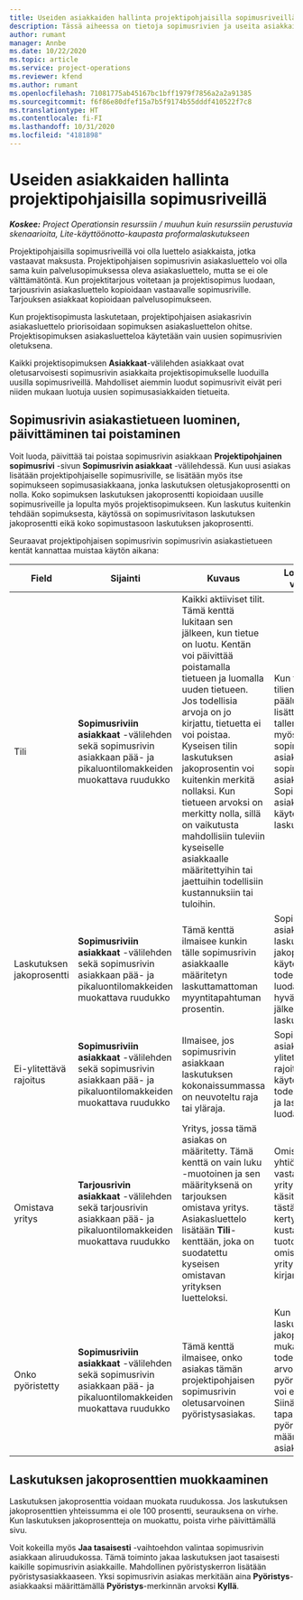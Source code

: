 ```yaml
---
title: Useiden asiakkaiden hallinta projektipohjaisilla sopimusriveillä
description: Tässä aiheessa on tietoja sopimusrivien ja useita asiakkaita sisältävien sopimusten käyttämisestä.
author: rumant
manager: Annbe
ms.date: 10/22/2020
ms.topic: article
ms.service: project-operations
ms.reviewer: kfend
ms.author: rumant
ms.openlocfilehash: 71081775ab45167bc1bff1979f7856a2a2a91385
ms.sourcegitcommit: f6f86e80dfef15a7b5f9174b55dddf410522f7c8
ms.translationtype: HT
ms.contentlocale: fi-FI
ms.lasthandoff: 10/31/2020
ms.locfileid: "4181898"
---
```

# <a name="manage-multiple-customers-on-project-based-contract-lines"></a>Useiden asiakkaiden hallinta projektipohjaisilla sopimusriveillä

_**Koskee:** Project Operationsin resurssiin / muuhun kuin resurssiin perustuvia skenaarioita, Lite-käyttöönotto-kaupasta proformalaskutukseen_

Projektipohjaisilla sopimusriveillä voi olla luettelo asiakkaista, jotka vastaavat maksusta. Projektipohjaisen sopimusrivin asiakasluettelo voi olla sama kuin palvelusopimuksessa oleva asiakasluettelo, mutta se ei ole välttämätöntä. Kun projektitarjous voitetaan ja projektisopimus luodaan, tarjousrivin asiakasluettelo kopioidaan vastaavalle sopimusriville. Tarjouksen asiakkaat kopioidaan palvelusopimukseen.

Kun projektisopimusta laskutetaan, projektipohjaisen asiakasrivin asiakasluettelo priorisoidaan sopimuksen asiakasluettelon ohitse. Projektisopimuksen asiakasluetteloa käytetään vain uusien sopimusrivien oletuksena.

Kaikki projektisopimuksen **Asiakkaat**-välilehden asiakkaat ovat oletusarvoisesti sopimusrivin asiakkaita projektisopimukselle luoduilla uusilla sopimusriveillä. Mahdolliset aiemmin luodut sopimusrivit eivät peri niiden mukaan luotuja uusien sopimusasiakkaiden tietueita.

## <a name="create-update-or-delete-a-contract-line-customer-record"></a>Sopimusrivin asiakastietueen luominen, päivittäminen tai poistaminen

Voit luoda, päivittää tai poistaa sopimusrivin asiakkaan **Projektipohjainen sopimusrivi** -sivun **Sopimusrivin asiakkaat** -välilehdessä. Kun uusi asiakas lisätään projektipohjaiselle sopimusriville, se lisätään myös itse sopimukseen sopimusasiakkaana, jonka laskutuksen oletusjakoprosentti on nolla. Koko sopimuksen laskutuksen jakoprosentti kopioidaan uusille sopimusriveille ja lopulta myös projektisopimukseen. Kun laskutus kuitenkin tehdään sopimuksesta, käytössä on sopimusrivitason laskutuksen jakoprosentti eikä koko sopimustasoon laskutuksen jakoprosentti. 

Seuraavat projektipohjaisen sopimusrivin sopimusrivin asiakastietueen kentät kannattaa muistaa käytön aikana:

| Field | Sijainti | Kuvaus | Loppupään vaikutus |
| --- | --- | --- | --- |
| Tili | **Sopimusriviin asiakkaat** -välilehden sekä sopimusrivin asiakkaan pää- ja pikaluontilomakkeiden muokattava ruudukko | Kaikki aktiiviset tilit. Tämä kenttä lukitaan sen jälkeen, kun tietue on luotu. Kentän voi päivittää poistamalla tietueen ja luomalla uuden tietueen. Jos todellisia arvoja on jo kirjattu, tietuetta ei voi poistaa. Kyseisen tilin laskutuksen jakoprosentin voi kuitenkin merkitä nollaksi. Kun tietueen arvoksi on merkitty nolla, sillä on vaikutusta mahdollisiin tuleviin kyseiselle asiakkaalle määritettyihin tai jaettuihin todellisiin kustannuksiin tai tuloihin. | Kun tili valitaan tilien pääluettelossa lisättäväksi tai tallennettavaksi, myös sopimusrivin asiakas lisätään sopimuksen asiakkaana. Sopimusrivin asiakkaita käytetään, kun laskuja luodaan. |
| Laskutuksen jakoprosentti | **Sopimusriviin asiakkaat** -välilehden sekä sopimusrivin asiakkaan pää- ja pikaluontilomakkeiden muokattava ruudukko | Tämä kenttä ilmaisee kunkin tälle sopimusrivin asiakkaalle määritetyn laskuttamattoman myyntitapahtuman prosentin. | Sopimusrivin asiakkaita ja laskutuksen jakoprosentteja käytetään, kun todelliset arvot luodaan hyväksynnän jälkeen ja kun lasku luodaan. |
| Ei-ylitettävä rajoitus | **Sopimusriviin asiakkaat** -välilehden sekä sopimusrivin asiakkaan pää- ja pikaluontilomakkeiden muokattava ruudukko | Ilmaisee, jos sopimusrivin asiakkaan laskutuksen kokonaissummassa on neuvoteltu raja tai yläraja. | Sopimusrivin asiakkaan ei-ylitettävää rajoitusta käytetään, kun todelliset arvot ja laskut luodaan. |
| Omistava yritys | **Tarjousrivin asiakkaat** -välilehden sekä tarjousrivin asiakkaan pää- ja pikaluontilomakkeiden muokattava ruudukko | Yritys, jossa tämä asiakas on määritetty. Tämä kenttä on vain luku -muotoinen ja sen määrityksenä on tarjouksen omistava yritys. Asiakasluettelo lisätään **Tili**-kenttään, joka on suodatettu kyseisen omistavan yrityksen luetteloksi. | Omistavan yhtiön käsite vastaa yrityksen käsitettä. Kaikki tästä projektista kertyvät kustannukset ja tuotot kirjataan omistavalle yrityksen kirjanpitoon. |
| Onko pyöristetty | **Sopimusriviin asiakkaat** -välilehden sekä sopimusrivin asiakkaan pää- ja pikaluontilomakkeiden muokattava ruudukko | Tämä kenttä ilmaisee, onko asiakas tämän projektipohjaisen sopimusrivin oletusarvoinen pyöristysasiakas. | Kun luot laskutuksen jakoprosentin mukaisen todellisen arvon, pyöristyseroja voi esiintyä. Siinä tapauksessa pyöristyserot määritetään asiakkaalle. |

## <a name="edit-billing-split-percentages"></a>Laskutuksen jakoprosenttien muokkaaminen

Laskutuksen jakoprosenttia voidaan muokata ruudukossa. Jos laskutuksen jakoprosenttien yhteissumma ei ole 100 prosentti, seurauksena on virhe. Kun laskutuksen jakoprosentteja on muokattu, poista virhe päivittämällä sivu.

Voit kokeilla myös **Jaa tasaisesti** -vaihtoehdon valintaa sopimusrivin asiakkaan aliruudukossa. Tämä toiminto jakaa laskutuksen jaot tasaisesti kaikille sopimusrivin asiakkaille. Mahdollinen pyöristyskerron lisätään pyöristysasiakkaaseen. Yksi sopimusrivin asiakas merkitään aina **Pyöristys**-asiakkaaksi määrittämällä **Pyöristys**-merkinnän arvoksi **Kyllä**.
